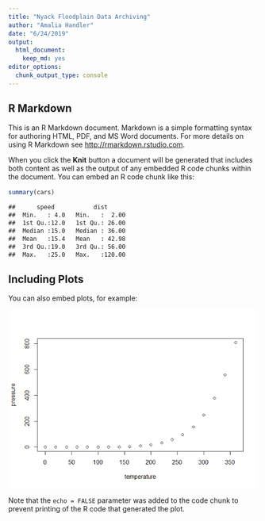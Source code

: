 ```yaml
---
title: "Nyack Floodplain Data Archiving"
author: "Amalia Handler"
date: "6/24/2019"
output: 
  html_document: 
    keep_md: yes
editor_options: 
  chunk_output_type: console
---
```




## R Markdown

This is an R Markdown document. Markdown is a simple formatting syntax for authoring HTML, PDF, and MS Word documents. For more details on using R Markdown see <http://rmarkdown.rstudio.com>.

When you click the **Knit** button a document will be generated that includes both content as well as the output of any embedded R code chunks within the document. You can embed an R code chunk like this:


```r
summary(cars)
```

```
##      speed           dist       
##  Min.   : 4.0   Min.   :  2.00  
##  1st Qu.:12.0   1st Qu.: 26.00  
##  Median :15.0   Median : 36.00  
##  Mean   :15.4   Mean   : 42.98  
##  3rd Qu.:19.0   3rd Qu.: 56.00  
##  Max.   :25.0   Max.   :120.00
```

## Including Plots

You can also embed plots, for example:

![](Nyack_Floodplain_Data_Archive_files/figure-html/pressure-1.png)<!-- -->

Note that the `echo = FALSE` parameter was added to the code chunk to prevent printing of the R code that generated the plot.
